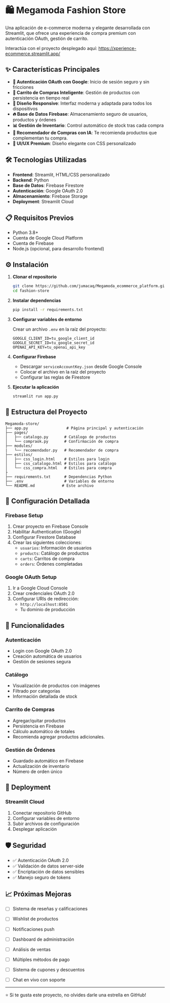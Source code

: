 # 🛍️ Megamoda Fashion Store

Una aplicación de e-commerce moderna y elegante desarrollada con Streamlit, que ofrece una experiencia de compra premium con autenticación OAuth, gestión de carrito.

Interactúa con el proyecto desplegado aquí:
https://xperience-ecommerce.streamlit.app/



## ✨ Características Principales

- **🔐 Autenticación OAuth con Google**: Inicio de sesión seguro y sin fricciones
- **🛒 Carrito de Compras Inteligente**: Gestión de productos con persistencia en tiempo real
- **📱 Diseño Responsive**: Interfaz moderna y adaptada para todos los dispositivos
- **🔥 Base de Datos Firebase**: Almacenamiento seguro de usuarios, productos y órdenes
- **📊 Gestión de Inventario**: Control automático de stock tras cada compra
- **🧠 Recomendador de Compras con IA**: Te recomienda productos que complementan tu compra.
- **🎨 UI/UX Premium**: Diseño elegante con CSS personalizado

## 🛠️ Tecnologías Utilizadas
 
- **Frontend**: Streamlit, HTML/CSS personalizado
- **Backend**: Python
- **Base de Datos**: Firebase Firestore
- **Autenticación**: Google OAuth 2.0
- **Almacenamiento**: Firebase Storage
- **Deployment**: Streamlit Cloud

## 📋 Requisitos Previos

- Python 3.8+
- Cuenta de Google Cloud Platform
- Cuenta de Firebase
- Node.js (opcional, para desarrollo frontend)

## ⚙️ Instalación

1. **Clonar el repositorio**
   ```bash
   git clone https://github.com/jumacaq/Megamoda_ecommerce_platform.git
   cd fashion-store
   ```

2. **Instalar dependencias**
   ```bash
   pip install -r requirements.txt
   ```

3. **Configurar variables de entorno**
   
   Crear un archivo `.env` en la raíz del proyecto:
   ```env
   GOOGLE_CLIENT_ID=tu_google_client_id
   GOOGLE_SECRET_ID=tu_google_secret_id
   OPENAI_API_KEY=tu_openai_api_key
   ```

4. **Configurar Firebase**
   - Descargar `serviceAccountKey.json` desde Google Console
   - Colocar el archivo en la raíz del proyecto
   - Configurar las reglas de Firestore

5. **Ejecutar la aplicación**
   ```bash
   streamlit run app.py
   ```

## 📁 Estructura del Proyecto

```
Megamoda-store/
├── app.py                 # Página principal y autenticación
├── pages/
│   ├── catalogo.py       # Catálogo de productos
│   └── compraok.py       # Confirmación de compra
├── modules/
|   └── recomendador.py   # Recomendador de compra
├── estilos/
│   ├── css_login.html    # Estilos para login
│   ├── css_catalogo.html # Estilos para catálogo
│   └── css_compra.html   # Estilos para compra
├
├── requirements.txt      # Dependencias Python
├── .env                  # Variables de entorno
└── README.md            # Este archivo
```

## 🔧 Configuración Detallada

### Firebase Setup
1. Crear proyecto en Firebase Console
2. Habilitar Authentication (Google)
3. Configurar Firestore Database
4. Crear las siguientes colecciones:
   - `usuarios`: Información de usuarios
   - `products`: Catálogo de productos
   - `carts`: Carritos de compra
   - `orders`: Órdenes completadas

### Google OAuth Setup
1. Ir a Google Cloud Console
2. Crear credenciales OAuth 2.0
3. Configurar URIs de redirección:
   - `http://localhost:8501`
   - Tu dominio de producción


## 🎯 Funcionalidades

### Autenticación
- Login con Google OAuth 2.0
- Creación automática de usuarios
- Gestión de sesiones segura

### Catálogo
- Visualización de productos con imágenes
- Filtrado por categorías
- Información detallada de stock

### Carrito de Compras
- Agregar/quitar productos
- Persistencia en Firebase
- Cálculo automático de totales
- Recomienda agregar productos adicionales. 

### Gestión de Órdenes
- Guardado automático en Firebase
- Actualización de inventario
- Número de orden único

## 🚀 Deployment

### Streamlit Cloud
1. Conectar repositorio GitHub
2. Configurar variables de entorno
3. Subir archivos de configuración
4. Desplegar aplicación

## 🛡️ Seguridad

- ✅ Autenticación OAuth 2.0
- ✅ Validación de datos server-side
- ✅ Encriptación de datos sensibles
- ✅ Manejo seguro de tokens


## 📈 Próximas Mejoras

- [ ] Sistema de reseñas y calificaciones
- [ ] Wishlist de productos
- [ ] Notificaciones push
- [ ] Dashboard de administración
- [ ] Análisis de ventas
- [ ] Múltiples métodos de pago
- [ ] Sistema de cupones y descuentos
- [ ] Chat en vivo con soporte


---

⭐ Si te gusta este proyecto, no olvides darle una estrella en GitHub!
